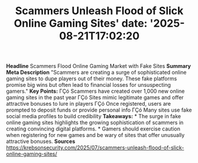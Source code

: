 ﻿---
title: "Scammers Unleash Flood of Slick Online Gaming Sites'
date: '2025-08-21T17:02:20"
category: "Markets"
summary: ""
slug: "scammers unleash flood of slick online gaming sites"
source_urls:
  - "https://krebsonsecurity.com/2025/07/scammers-unleash-flood-of-slick-online-gaming-sites/"
seo:
  title: "Scammers Unleash Flood of Slick Online Gaming Sites | Hash n Hedge'
  description: '"
  keywords: ["news", "markets", "brief"]
---
**Headline** Scammers Flood Online Gaming Market with Fake Sites  **Summary Meta Description** "Scammers are creating a surge of sophisticated online gaming sites to dupe players out of their money. These fake platforms promise big wins but often lead to financial losses for unsuspecting gamers."  **Key Points:**  ΓÇó Scammers have created over 1,000 new online gaming sites in the past year ΓÇó Sites mimic legitimate games and offer attractive bonuses to lure in players ΓÇó Once registered, users are prompted to deposit funds or provide personal info ΓÇó Many sites use fake social media profiles to build credibility  **Takeaways:**  * The surge in fake online gaming sites highlights the growing sophistication of scammers in creating convincing digital platforms. * Gamers should exercise caution when registering for new games and be wary of sites that offer unusually attractive bonuses.  **Sources** https://krebsonsecurity.com/2025/07/scammers-unleash-flood-of-slick-online-gaming-sites/ 
